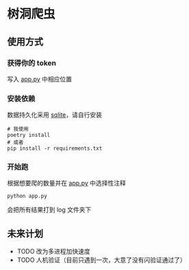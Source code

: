 # 树洞爬虫
## 使用方式
### 获得你的 token 
写入 [app.py](./app.py) 中相应位置
### 安装依赖
数据持久化采用 [sqlite](https://www.sqlite.org/index.html)，请自行安装
```shell
# 我使用
poetry install
# 或者
pip install -r requirements.txt
```
### 开始跑
根据想要爬的数量并在 [app.py](./app.py) 中选择性注释
```shell
python app.py
```
会把所有结果打到 log 文件夹下

## 未来计划

- TODO 改为多进程加快速度
- TODO 人机验证（目前只遇到一次，大意了没有闪验证通过了）
